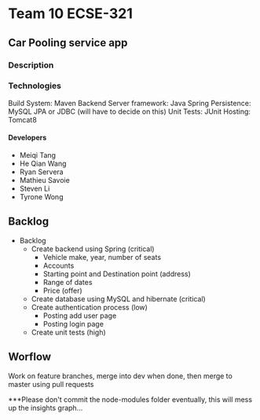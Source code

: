# Team 10 ECSE-321

## Car Pooling service app

### Description

### Technologies
Build System:               Maven
Backend Server framework:   Java Spring
Persistence:                MySQL JPA or JDBC (will have to decide on this)
Unit Tests:                 JUnit
Hosting:                    Tomcat8

#### Developers 
* Meiqi Tang
* He Qian Wang
* Ryan Servera
* Mathieu Savoie
* Steven Li
* Tyrone Wong

## Backlog
* Backlog <br/>
	* Create backend using Spring (critical) <br/>
		* Vehicle make, year, number of seats <br/>
		* Accounts <br/>
		* Starting point and Destination point (address) <br/>
		* Range of dates <br/>
		* Price (offer) <br/>
	* Create database using MySQL and hibernate (critical) <br/>
	* Create authentication process (low) <br/>
		* Posting add user page <br/>
		* Posting login page <br/>
	* Create unit tests (high) <br/>

## Worflow

Work on feature branches, merge into dev when done, then merge to master using pull requests

***Please don't commit the node-modules folder eventually, this will mess up the insights graph...
